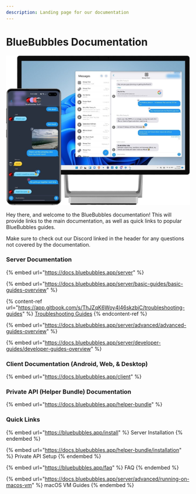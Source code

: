 ```yaml
---
description: Landing page for our documentation
---
```


# BlueBubbles Documentation

![BlueBubbles On Phone and Desktop](.gitbook/assets/image.png)

Hey there, and welcome to the BlueBubbles documentation! This will provide links to the main documentation, as well as quick links to popular BlueBubbles guides.

Make sure to check out our Discord linked in the header for any questions not covered by the documentation.

### Server Documentation

{% embed url="https://docs.bluebubbles.app/server" %}

{% embed url="https://docs.bluebubbles.app/server/basic-guides/basic-guides-overview" %}

{% content-ref url="https://app.gitbook.com/s/ThJZqK6Woy4I46skzbiC/troubleshooting-guides" %}
[Troubleshooting Guides](https://app.gitbook.com/s/ThJZqK6Woy4I46skzbiC/troubleshooting-guides)
{% endcontent-ref %}

{% embed url="https://docs.bluebubbles.app/server/advanced/advanced-guides-overview" %}

{% embed url="https://docs.bluebubbles.app/server/developer-guides/developer-guides-overview" %}

### Client Documentation (Android, Web, & Desktop)

{% embed url="https://docs.bluebubbles.app/client" %}

### Private API (Helper Bundle) Documentation

{% embed url="https://docs.bluebubbles.app/helper-bundle" %}

### Quick Links

{% embed url="https://bluebubbles.app/install" %}
Server Installation
{% endembed %}

{% embed url="https://docs.bluebubbles.app/helper-bundle/installation" %}
Private API Setup
{% endembed %}

{% embed url="https://bluebubbles.app/faq" %}
FAQ
{% endembed %}

{% embed url="https://docs.bluebubbles.app/server/advanced/running-on-macos-vm" %}
macOS VM Guides
{% endembed %}
